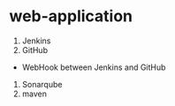 # web-application
1. Jenkins
1. GitHub  
* WebHook between Jenkins and GitHub  
1. Sonarqube
1. maven
